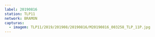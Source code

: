 ```yaml
---
label: 20190816
station: TLP11
network: BRAMON
capturas:
  - imagem: TLP11/2019/201908/20190816/M20190816_003258_TLP_11P.jpg
---
```

